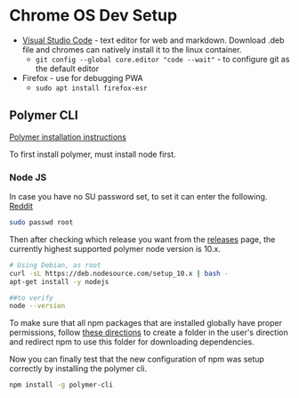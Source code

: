 # Chrome OS Dev Setup

* [Visual Studio Code](https://code.visualstudio.com/docs/setup/linux#_installation) - text editor for web and markdown. Download .deb file and chromes can natively install it to the linux container. 
  * `git config --global core.editor "code --wait"` - to configure git as the default editor
* Firefox - use for debugging PWA 
  * `sudo apt install firefox-esr`


## Polymer CLI

[Polymer installation instructions](https://polymer-library.polymer-project.org/3.0/docs/install-3-0#cli)

To first install polymer, must install node first. 

### Node JS

In case you have no SU password set, to set it can enter the following. [Reddit](https://www.reddit.com/r/Crostini/comments/9blnhy/what_is_my_su_password_by_default/)

```bash
sudo passwd root
```

Then after checking which release you want from the [releases](https://github.com/nodesource/distributions/blob/master/README.md#debinstall) page, the currently highest supported polymer node version is 10.x. 

```bash
# Using Debian, as root
curl -sL https://deb.nodesource.com/setup_10.x | bash -
apt-get install -y nodejs

##to verify
node --version
```     

To make sure that all npm packages that are installed globally have proper permissions, follow [these directions](https://docs.npmjs.com/resolving-eacces-permissions-errors-when-installing-packages-globally) to create a folder in the user's direction and redirect npm to use this folder for downloading dependencies.

Now you can finally test that the new configuration of npm was setup correctly by installing the polymer cli. 

```bash
npm install -g polymer-cli
```

